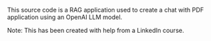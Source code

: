 This source code is a RAG application used to create a chat with PDF application using an OpenAI LLM model.

Note: This has been created with help from a LinkedIn course. 

